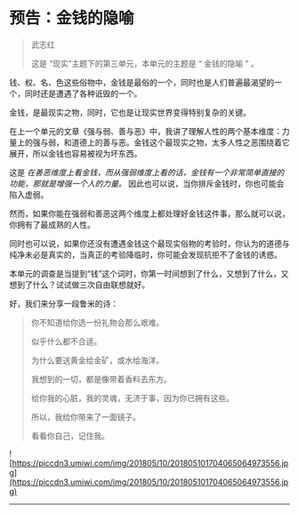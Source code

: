 # 预告：金钱的隐喻

> 武志红
> 
> 这是 “现实”主题下的第三单元，本单元的主题是 “ 金钱的隐喻 ” 。

钱、权、名、色这些俗物中，金钱是最俗的一个，同时也是人们普遍最渴望的一个，同时还是遭遇了各种诋毁的一个。

金钱，是最现实之物，同时，它也是让现实世界变得特别复杂的关键。

在上一个单元的文章《强与弱、善与恶》中，我讲了理解人性的两个基本维度：力量上的强与弱，和道德上的善与恶。金钱这个最现实之物，太多人性之恶围绕着它展开，所以金钱也容易被视为坏东西。

这是 *在善恶维度上看金钱，而从强弱维度上看的话，金钱有一个非常简单直接的功能，那就是增强一个人的力量。* 因此也可以说，当你排斥金钱时，你也可能会陷入虚弱。

然而，如果你能在强弱和善恶这两个维度上都处理好金钱这件事，那么就可以说，你拥有了最成熟的人性。

同时也可以说，如果你还没有遭遇金钱这个最现实俗物的考验时，你认为的道德与纯净未必是真实的，当真正的考验降临时，你可能会发现抗拒不了金钱的诱惑。

本单元的调查是当提到“钱”这个词时，你第一时间想到了什么，又想到了什么，又想到了什么？试试做三次自由联想就好。

好，我们来分享一段鲁米的诗：

> 你不知道给你选一份礼物会那么艰难。
> 
> 似乎什么都不合适。
> 
> 为什么要送黄金给金矿，或水给海洋。
> 
> 我想到的一切，都是像带着香料去东方。
> 
> 给你我的心脏，我的灵魂，无济于事，因为你已拥有这些。
> 
> 所以，我给你带来了一面镜子。
> 
> 看看你自己，记住我。

![https://piccdn3.umiwi.com/img/201805/10/201805101704065064973556.jpg](https://piccdn3.umiwi.com/img/201805/10/201805101704065064973556.jpg)

---
